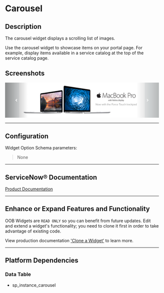 # Carousel

## Description

The carousel widget displays a scrolling list of images.

Use the carousel widget to showcase items on your portal page. For example, display items available in a service catalog at the top of the service catalog page.

## Screenshots
![alt text](../images/WidgetCarousel.png "Widget Carousel")

---
## Configuration

Widget Option Schema parameters:
> None
---
## ServiceNow® Documentation

[Product Documentation](https://docs.servicenow.com/bundle/istanbul-servicenow-platform/page/build/service-portal/concept/carousel-widget.html)

---
## Enhance or Expand Features and Functionality

OOB Widgets are `READ ONLY` so you can benefit from future updates. Edit and extend a widget's functionality; you need to clone it first in order to take advantage of existing code.

View production documentation ['Clone a Widget'](https://docs.servicenow.com/bundle/istanbul-servicenow-platform/page/build/service-portal/task/t_CloneAndEditAWidget.html) to learn more.

---
## Platform Dependencies

### Data Table
* sp_instance_carousel

